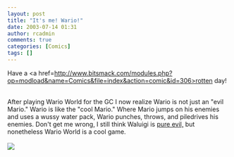 ```yaml
---
layout: post
title: "It's me! Wario!"
date: 2003-07-14 01:31
author: rcadmin
comments: true
categories: [Comics]
tags: []
---
```

Have a <a href=http://www.bitsmack.com/modules.php?op=modload&name=Comics&file=index&action=comic&id=306>rotten day!</a>
<br />

<br />
After playing Wario World for the GC I now realize Wario is not just an "evil Mario." Wario is like the "cool Mario." Where Mario jumps on his enemies and uses a wussy water pack, Wario punches, throws, and piledrives his enemies. Don't get me wrong, I still think Waluigi is <a href=http://www.bitsmack.com/modules.php?op=modload&name=Downloads&file=index&req=getit&lid=6>pure evil,</a> but nonetheless Wario World is a cool game.<Br><br><!--more--><img src='/wp/wp-content/comics/20030714.gif' alt'' />
